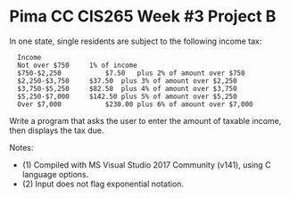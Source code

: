 # Pima CC CIS265 Week #3 Project B

In one state, single residents are subject to the following income tax:
```text
  Income
  Not over $750		1% of income
  $750-$2,250			$7.50	plus 2% of amount over $750
  $2,250-$3,750		$37.50	plus 3% of amount over $2,250
  $3,750-$5,250		$82.50	plus 4% of amount over $3,750
  $5,250-$7,000		$142.50	plus 5% of amount over $5,250
  Over $7,000			$230.00	plus 6% of amount over $7,000
```
Write a program that asks the user to enter the amount of taxable income, then displays the tax due.

Notes:
*  (1) Compiled with MS Visual Studio 2017 Community (v141), using C language options.
*  (2) Input does not flag exponential notation.

